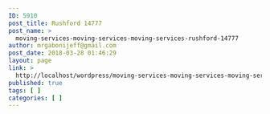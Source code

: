 ```yaml
---
ID: 5910
post_title: Rushford 14777
post_name: >
  moving-services-moving-services-moving-services-rushford-14777
author: mrgabonijeff@gmail.com
post_date: 2018-03-28 01:46:29
layout: page
link: >
  http://localhost/wordpress/moving-services-moving-services-moving-services-rushford-14777/
published: true
tags: [ ]
categories: [ ]
---
```

